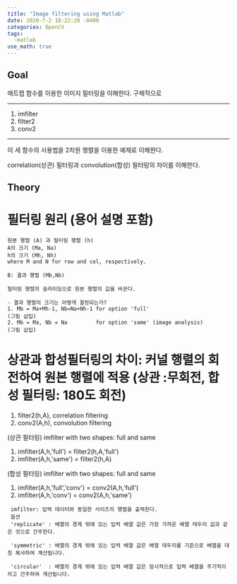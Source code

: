 ```yaml
---
title: "Image filtering using Matlab"
date: 2020-7-2 18:22:28 -0400
categories: OpenCV
tags:
  -matlab
use_math: true
---
```



## Goal
  매트랩 함수를 이용한 이미지 필터링을 이해한다. 
  구체적으로 
 
  ---
  1. imfilter 
  2. filter2
  3. conv2 
  ---
  이 세 함수의 사용법을 2차원 행렬을 이용한 예제로 이해한다. 

  correlation(상관) 필터링과 convolution(합성) 필터링의 차이를 이해한다. 

## Theory 

  # 필터링 원리 (용어 설명 포함) 
    원본 행렬 (A) 과 필터링 행렬 (h)
    A의 크기 (Ma, Na) 
    h의 크기 (Mh, Nh)
    where M and N for row and col, respectively.

    B: 결과 행렬 (Mb,Nb) 

    필터링 행렬의 슬라이딩으로 원본 행렬의 값을 바꾼다. 

    - 결과 행렬의 크기는 어떻게 결정되는가? 
    1. Mb = Ma+Mh-1, Nb=Na+Nh-1 for option 'full'
    (그림 삽입) 
    2. Mb = Ma, Nb = Na         for option 'same' (image analysis) 
    (그림 삽입) 


    

  # 상관과 합성필터링의 차이: 커널 행렬의 회전하여 원본 행렬에 적용 (상관 :무회전, 합성 필터링: 180도 회전)
  
   1. filter2(h,A), correlation filtering  
   2. conv2(A,h), convolution filtering 

   (상관 필터링) imfilter with two shapes: full and same 
   1. imfilter(A,h,'full') = filter2(h,A,'full') 
   2. imfilter(A,h,'same') = filter2(h,A) 

   (합성 필터링) imfilter with two shapes: full and same 
   1. imfilter(A,h,'full','conv') = conv2(A,h,'full') 
   2. imfilter(A,h,'conv') =  conv2(A,h,'same')


  
     imfilter: 입력 데이터와 동일한 사이즈의 행렬을 출력한다.
     옵션 
     'replicate' : 배열의 경계 밖에 있는 입력 배열 값은 가장 가까운 배열 테두리 값과 같은 것으로 간주한다. 
     
     'symmetric' : 배열의 경계 밖에 있는 입력 배열 값은 배열 테두리를 기준으로 배열을 대칭 복사하여 계산됩니다.
     
     'circular'  : 배열의 경계 밖에 있는 입력 배열 값은 암시적으로 입력 배열을 주기적이라고 간주하여 계산됩니다.
   
    
    
